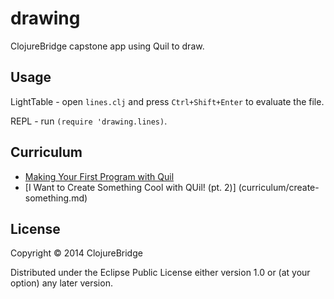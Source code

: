 # drawing 

ClojureBridge capstone app using Quil to draw.

## Usage

LightTable - open `lines.clj` and press `Ctrl+Shift+Enter` to evaluate the file.

REPL - run `(require 'drawing.lines)`.

## Curriculum

* [Making Your First Program with Quil](curriculum/first-program.md)
* [I Want to Create Something Cool with QUil! (pt. 2)] (curriculum/create-something.md)


## License

Copyright © 2014 ClojureBridge

Distributed under the Eclipse Public License either version 1.0 or (at
your option) any later version.
